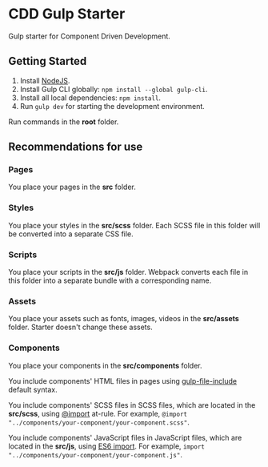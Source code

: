 # CDD Gulp Starter

Gulp starter for Component Driven Development.

## Getting Started

1. Install [NodeJS](https://nodejs.org/en/).
2. Install Gulp CLI globally: `npm install --global gulp-cli`.
3. Install all local dependencies: `npm install`.
4. Run `gulp dev` for starting the development environment.

Run commands in the **root** folder.

## Recommendations for use

### Pages

You place your pages in the **src** folder.

### Styles

You place your styles in the **src/scss** folder. Each SCSS file in this folder will be converted into a separate CSS file.

### Scripts

You place your scripts in the **src/js** folder. Webpack converts each file in this folder into a separate bundle with a corresponding name.

### Assets

You place your assets such as fonts, images, videos in the **src/assets** folder. Starter doesn't change these assets.

### Components

You place your components in the **src/components** folder.

You include components' HTML files in pages using [gulp-file-include](https://www.npmjs.com/package/gulp-file-include) default syntax.

You include components' SCSS files in SCSS files, which are located in the **src/scss**, using [@import](https://sass-lang.com/documentation/at-rules/import) at-rule. For example,
`@import "../components/your-component/your-component.scss"`.

You include components' JavaScript files in JavaScript files, which are located in the **src/js**, using [ES6 import](https://developer.mozilla.org/en-US/docs/Web/JavaScript/Reference/Statements/import). For example,
`import "../components/your-component/your-component.js"`.